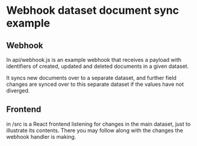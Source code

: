 # Webhook dataset document sync example
## Webhook
In api/webhook.js is an example webhook that receives a payload with identifiers of created, updated and deleted documents in a given dataset.

It syncs new documents over to a separate dataset, and further field changes are synced over to this separate dataset if the values have not diverged.

## Frontend
in /src is a React frontend listening for changes in the main dataset, just to illustrate its contents. There you may follow along with the changes the webhook handler is making.